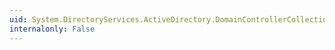 ```yaml
---
uid: System.DirectoryServices.ActiveDirectory.DomainControllerCollection.Item(System.Int32)
internalonly: False
---
```

